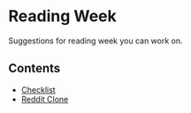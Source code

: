 # Reading Week

Suggestions for reading week you can work on.

## Contents

- [Checklist](./reading-week-checklist.md)
- [Reddit Clone](./reddit-clone.md)

